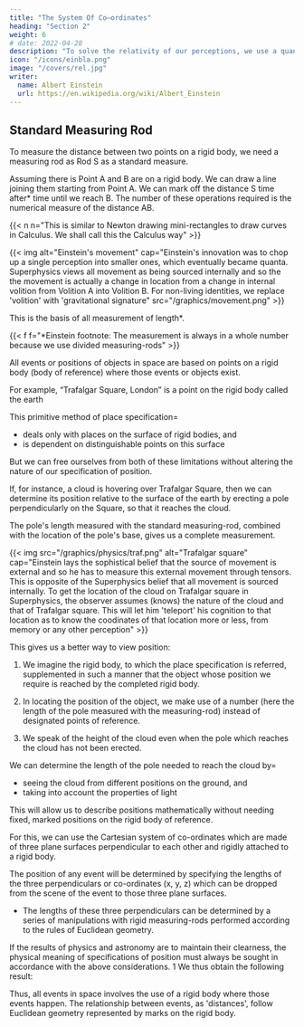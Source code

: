 ```yaml
---
title: "The System Of Co–ordinates"
heading: "Section 2"
weight: 6
# date: 2022-04-28
description: "To solve the relativity of our perceptions, we use a quantum as our measuring rod which we add to itself"
icon: "/icons/einbla.png"
image: "/covers/rel.jpg"
writer:
  name: Albert Einstein
  url: https://en.wikipedia.org/wiki/Albert_Einstein
---
```




## Standard Measuring Rod

To measure the distance between two points on a rigid body, we need a measuring rod as Rod S as a standard measure. 

Assuming there is Point A and B are on a rigid body. We can draw a line joining them starting from Point A. We can mark off the distance S time after* time until we reach B. The number of these operations required is the numerical measure of the distance AB.


{{< n n="This is similar to Newton drawing mini-rectangles to draw curves in Calculus. We shall call this the Calculus way" >}}



{{< img alt="Einstein's movement" cap="Einstein's innovation was to chop up a single perception into smaller ones, which eventually became quanta. Superphysics views all movement as being sourced internally and so the the movement is actually a change in location from a change in internal volition from Volition A into Volition B. For non-living identities, we replace 'volition' with 'gravitational signature" src="/graphics/movement.png" >}}


This is the basis of all measurement of length*.


{{< f f="*Einstein footnote: The measurement is always in a whole number because we use divided measuring-rods" >}}


All events or positions of objects in space are based on points on a rigid body (body of reference) where those events or objects exist. 

For example, “Trafalgar Square, London” is a point on the rigid body called the earth

This primitive method of place specification= 
- deals only with places on the surface of rigid bodies, and
- is dependent on distinguishable points on this surface

But we can free ourselves from both of these limitations without altering the nature of our specification of position.

If, for instance, a cloud is hovering over Trafalgar Square, then we can determine its position relative to the surface
of the earth by erecting a pole perpendicularly on the Square, so that it reaches the cloud. 

The pole's length measured with the standard measuring-rod, combined with the location of the pole's base, gives us a complete measurement. 


{{< img src="/graphics/physics/traf.png" alt="Trafalgar square" cap="Einstein lays the sophistical belief that the source of movement is external and so he has to measure this external movement through tensors. This is opposite of the Superphysics belief that all movement is sourced internally. To get the location of the cloud on Trafalgar square in Superphysics, the observer assumes (knows) the nature of the cloud and that of Trafalgar square. This will let him 'teleport' his cognition to that location as to know the coodinates of that location more or less, from memory or any other perception"  >}}


This gives us a better way to view position:

1. We imagine the rigid body, to which the place specification is referred, supplemented in such a manner that the object whose position we require is reached by the completed rigid body.

2. In locating the position of the object, we make use of a number (here the length of the pole measured with the measuring-rod) instead of designated points of reference.

3. We speak of the height of the cloud even when the pole which reaches the cloud has not been erected. 



We can determine the length of the pole needed to reach the cloud by= 
- seeing the cloud from different positions on the ground, and
- taking into account the properties of light

This will allow us to describe positions mathematically without needing fixed, marked positions on the rigid body of reference. 

For this, we can use the Cartesian system of co-ordinates which are made of three plane surfaces perpendicular to each other and rigidly attached to a rigid body. 

The position of any event will be determined by specifying the lengths of the three perpendiculars or co-ordinates (x, y, z) which can be dropped from the scene of the event to those three plane surfaces. 
- The lengths of these three perpendiculars can be determined by a series of manipulations with rigid measuring-rods performed according to the rules of Euclidean geometry.

<!-- In practice, the rigid surfaces which constitute the system of co-ordinates are generally not
available; furthermore, the magnitudes of the coordinates are not actually determined by constructions with rigid rods, but by indirect means. -->

If the results of physics and astronomy are to maintain their clearness, the physical meaning of
specifications of position must always be sought in accordance with the above considerations. 1
We thus obtain the following result:

Thus, all events in space involves the use of a rigid body where those events happen. The relationship between events, as 'distances', follow Euclidean geometry represented by marks on the rigid body. 

<!-- to which such events have to be referred. The resulting relationship takes for granted that the laws of Euclidean geometry hold for “distances,” the “distance” being represented physically by means of the convention of two marks on a rigid body.

1 A refinement and modification of these views does not become
necessary until we come to deal with the general theory of relativity,
treated in the second part of this book. -->